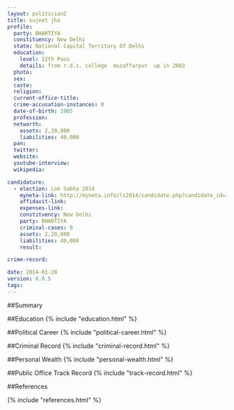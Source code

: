 ```yaml
---
layout: politician2
title: sujeet jha
profile: 
  party: BHARTIYA
  constituency: New Delhi
  state: National Capital Territory Of Delhi
  education: 
    level: 12th Pass
    details: from r.d.s. college  muzaffarpur  up in 2003
  photo: 
  sex: 
  caste: 
  religion: 
  current-office-title: 
  crime-accusation-instances: 0
  date-of-birth: 1985
  profession: 
  networth: 
    assets: 2,20,000
    liabilities: 40,000
  pan: 
  twitter: 
  website: 
  youtube-interview: 
  wikipedia: 

candidature: 
  - election: Lok Sabha 2014
    myneta-link: http://myneta.info/ls2014/candidate.php?candidate_id=1338
    affidavit-link: 
    expenses-link: 
    constituency: New Delhi 
    party: BHARTIYA
    criminal-cases: 0
    assets: 2,20,000
    liabilities: 40,000
    result:  

crime-record: 

date: 2014-01-28
version: 0.0.5
tags: 
---
```

##Summary


##Education
{% include "education.html" %}


##Political Career
{% include "political-career.html" %}


##Criminal Record
{% include "criminal-record.html" %}


##Personal Wealth
{% include "personal-wealth.html" %}


##Public Office Track Record
{% include "track-record.html" %}


##References


{% include "references.html" %}